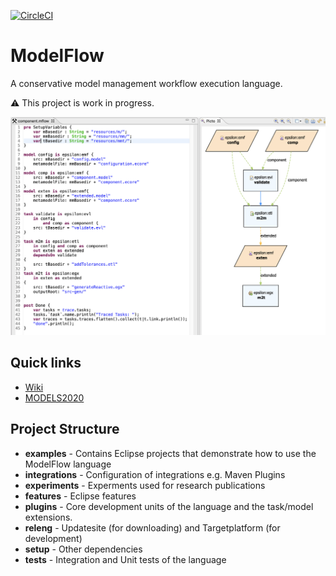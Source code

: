 [![CircleCI](https://circleci.com/gh/epsilonlabs/modelflow.svg?style=svg)](https://circleci.com/gh/epsilonlabs/modelflow)
# ModelFlow
A conservative model management workflow execution language.

:warning: This project is work in progress.

![Screenshot](img/workspace.png)

## Quick links
- [Wiki](https://github.com/epsilonlabs/modelflow/wiki)
- [MODELS2020](https://github.com/epsilonlabs/modelflow/tree/master/experiments/2020_MODELS)

## Project Structure

- **examples** - Contains Eclipse projects that demonstrate how to use the ModelFlow language
- **integrations** - Configuration of integrations e.g. Maven Plugins
- **experiments** - Experments used for research publications
- **features** - Eclipse features 
- **plugins** - Core development units of the language and the task/model extensions.
- **releng** - Updatesite (for downloading) and Targetplatform (for development)
- **setup** - Other dependencies
- **tests** - Integration and Unit tests of the language
